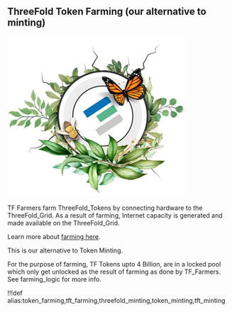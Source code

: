## ThreeFold Token Farming (our alternative to minting)

![](img/whatisafarmer.png)

TF Farmers farm ThreeFold_Tokens by connecting hardware to the ThreeFold_Grid.
As a result of farming, Internet capacity is generated and made available on the ThreeFold_Grid.

Learn more about [farming here](farming_intro).

This is our alternative to Token Minting.

For the purpose of farming, TF Tokens upto 4 Billion, are in a locked pool which only get unlocked as the result of farming as done by TF_Farmers.
See farming_logic for more info.

!!!def alias:token_farming,tft_farming,threefold_minting,token_minting,tft_minting

